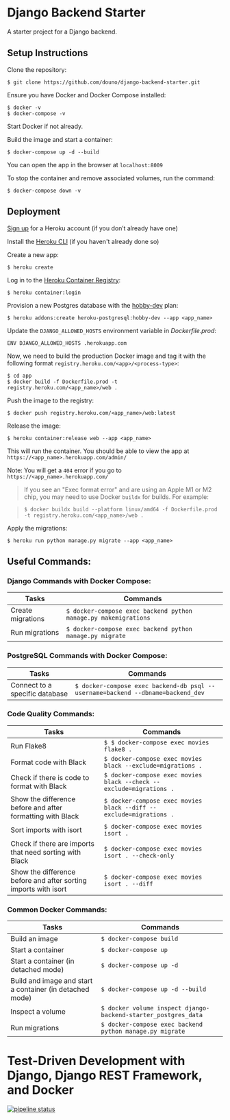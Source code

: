 # Django Backend Starter
A starter project for a Django backend.

## Setup Instructions

Clone the repository:
```
$ git clone https://github.com/douno/django-backend-starter.git
```

Ensure you have Docker and Docker Compose installed:
```
$ docker -v
$ docker-compose -v
```

Start Docker if not already.

Build the image and start a container:
```
$ docker-compose up -d --build
```

You can open the app in the browser at `localhost:8009`

To stop the container and remove associated volumes, run the command:

```
$ docker-compose down -v
```

## Deployment

[Sign up](https://signup.heroku.com/) for a Heroku account (if you don’t already have one)

Install the [Heroku CLI](https://devcenter.heroku.com/articles/heroku-cli) (if you haven't already done so)

Create a new app:
```
$ heroku create
```

Log in to the [Heroku Container Registry](https://devcenter.heroku.com/articles/container-registry-and-runtime):
```
$ heroku container:login
```

Provision a new Postgres database with the [hobby-dev](https://devcenter.heroku.com/articles/heroku-postgres-plans#hobby-tier) plan:
```
$ heroku addons:create heroku-postgresql:hobby-dev --app <app_name>
```

Update the `DJANGO_ALLOWED_HOSTS` environment variable in _Dockerfile.prod_:
```
ENV DJANGO_ALLOWED_HOSTS .herokuapp.com
```

Now, we need to build the production Docker image and tag it with the following format `registry.heroku.com/<app>/<process-type>`:

```
$ cd app
$ docker build -f Dockerfile.prod -t registry.heroku.com/<app_name>/web .
```

Push the image to the registry:
```
$ docker push registry.heroku.com/<app_name>/web:latest
```

Release the image:
```
$ heroku container:release web --app <app_name>
```

This will run the container. You should be able to view the app at `https://<app_name>.herokuapp.com/admin/`

Note: You will get a `404` error if you go to `https://<app_name>.herokuapp.com/`

> If you see an "Exec format error" and are using an Apple M1 or M2 chip, you may need to use Docker  `buildx`  for builds. For example:

>`$ docker buildx build --platform linux/amd64 -f Dockerfile.prod -t registry.heroku.com/<app_name>/web .`

Apply the migrations:
```
$ heroku run python manage.py migrate --app <app_name>
```

## Useful Commands:

### Django Commands with Docker Compose:

| Tasks | Commands |
|--|--|
| Create migrations | `$ docker-compose exec backend python manage.py makemigrations`  |
| Run migrations | `$ docker-compose exec backend python manage.py migrate`  |

###  PostgreSQL Commands with Docker Compose:

| Tasks | Commands |
|--|--|
| Connect to a specific database | `$ docker-compose exec backend-db psql --username=backend --dbname=backend_dev`  |

###  Code Quality Commands:

| Tasks | Commands |
|--|--|
| Run Flake8 | `$ $ docker-compose exec movies flake8 .`  |
| Format code with Black | `$ docker-compose exec movies black --exclude=migrations .`  |
| Check if there is code to format with Black | `$ docker-compose exec movies black --check --exclude=migrations .`  |
| Show the difference before and after formatting with Black | `$ docker-compose exec movies black --diff --exclude=migrations .`  |
| Sort imports with isort | `$ docker-compose exec movies isort .`  |
| Check if there are imports that need sorting with Black | `$ docker-compose exec movies isort . --check-only`  |
| Show the difference before and after sorting imports with isort | `$ docker-compose exec movies isort . --diff`  |

###  Common Docker Commands:

| Tasks | Commands |
|--|--|
| Build an image | `$ docker-compose build`  |
| Start a container | `$ docker-compose up`  |
| Start a container (in detached mode) | `$ docker-compose up -d`  |
| Build and image and start a container (in detached mode) | `$ docker-compose up -d --build`  |
| Inspect a volume | `$ docker volume inspect django-backend-starter_postgres_data`  |
| Run migrations | `$ docker-compose exec backend python manage.py migrate`  |

# Test-Driven Development with Django, Django REST Framework, and Docker

[![pipeline status](https://gitlab.com/54startups/django-backend-starter/badges/master/pipeline.svg)](https://gitlab.com/54startups/django-backend-starter/commits/master)
